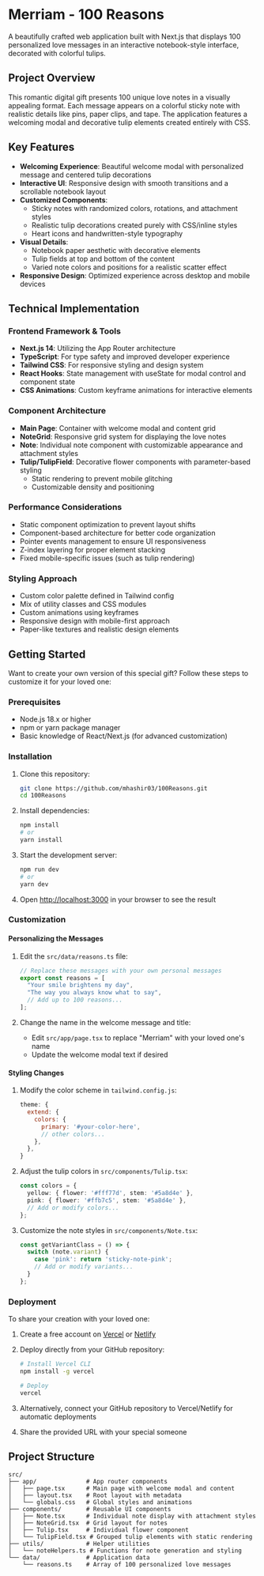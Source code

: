 # Merriam - 100 Reasons

A beautifully crafted web application built with Next.js that displays 100 personalized love messages in an interactive notebook-style interface, decorated with colorful tulips.

## Project Overview

This romantic digital gift presents 100 unique love notes in a visually appealing format. Each message appears on a colorful sticky note with realistic details like pins, paper clips, and tape. The application features a welcoming modal and decorative tulip elements created entirely with CSS.

## Key Features

- **Welcoming Experience**: Beautiful welcome modal with personalized message and centered tulip decorations
- **Interactive UI**: Responsive design with smooth transitions and a scrollable notebook layout
- **Customized Components**: 
  - Sticky notes with randomized colors, rotations, and attachment styles
  - Realistic tulip decorations created purely with CSS/inline styles
  - Heart icons and handwritten-style typography
- **Visual Details**:
  - Notebook paper aesthetic with decorative elements
  - Tulip fields at top and bottom of the content
  - Varied note colors and positions for a realistic scatter effect
- **Responsive Design**: Optimized experience across desktop and mobile devices

## Technical Implementation

### Frontend Framework & Tools
- **Next.js 14**: Utilizing the App Router architecture
- **TypeScript**: For type safety and improved developer experience
- **Tailwind CSS**: For responsive styling and design system
- **React Hooks**: State management with useState for modal control and component state
- **CSS Animations**: Custom keyframe animations for interactive elements

### Component Architecture
- **Main Page**: Container with welcome modal and content grid
- **NoteGrid**: Responsive grid system for displaying the love notes
- **Note**: Individual note component with customizable appearance and attachment styles
- **Tulip/TulipField**: Decorative flower components with parameter-based styling
  - Static rendering to prevent mobile glitching
  - Customizable density and positioning

### Performance Considerations
- Static component optimization to prevent layout shifts
- Component-based architecture for better code organization
- Pointer events management to ensure UI responsiveness
- Z-index layering for proper element stacking
- Fixed mobile-specific issues (such as tulip rendering)

### Styling Approach
- Custom color palette defined in Tailwind config
- Mix of utility classes and CSS modules
- Custom animations using keyframes
- Responsive design with mobile-first approach
- Paper-like textures and realistic design elements

## Getting Started

Want to create your own version of this special gift? Follow these steps to customize it for your loved one:

### Prerequisites

- Node.js 18.x or higher
- npm or yarn package manager
- Basic knowledge of React/Next.js (for advanced customization)

### Installation

1. Clone this repository:
   ```bash
   git clone https://github.com/mhashir03/100Reasons.git
   cd 100Reasons
   ```

2. Install dependencies:
   ```bash
   npm install
   # or
   yarn install
   ```

3. Start the development server:
   ```bash
   npm run dev
   # or
   yarn dev
   ```

4. Open [http://localhost:3000](http://localhost:3000) in your browser to see the result

### Customization

#### Personalizing the Messages

1. Edit the `src/data/reasons.ts` file:
   ```typescript
   // Replace these messages with your own personal messages
   export const reasons = [
     "Your smile brightens my day",
     "The way you always know what to say",
     // Add up to 100 reasons...
   ];
   ```

2. Change the name in the welcome message and title:
   - Edit `src/app/page.tsx` to replace "Merriam" with your loved one's name
   - Update the welcome modal text if desired

#### Styling Changes

1. Modify the color scheme in `tailwind.config.js`:
   ```javascript
   theme: {
     extend: {
       colors: {
         primary: '#your-color-here',
         // other colors...
       },
     },
   }
   ```

2. Adjust the tulip colors in `src/components/Tulip.tsx`:
   ```typescript
   const colors = {
     yellow: { flower: '#fff77d', stem: '#5a8d4e' },
     pink: { flower: '#ffb7c5', stem: '#5a8d4e' },
     // Add or modify colors...
   };
   ```

3. Customize the note styles in `src/components/Note.tsx`:
   ```typescript
   const getVariantClass = () => {
     switch (note.variant) {
       case 'pink': return 'sticky-note-pink';
       // Add or modify variants...
     }
   };
   ```

### Deployment

To share your creation with your loved one:

1. Create a free account on [Vercel](https://vercel.com) or [Netlify](https://netlify.com)

2. Deploy directly from your GitHub repository:
   ```bash
   # Install Vercel CLI
   npm install -g vercel
   
   # Deploy
   vercel
   ```

3. Alternatively, connect your GitHub repository to Vercel/Netlify for automatic deployments

4. Share the provided URL with your special someone

## Project Structure

```
src/
├── app/              # App router components
│   ├── page.tsx      # Main page with welcome modal and content
│   ├── layout.tsx    # Root layout with metadata
│   └── globals.css   # Global styles and animations
├── components/       # Reusable UI components
│   ├── Note.tsx      # Individual note display with attachment styles
│   ├── NoteGrid.tsx  # Grid layout for notes
│   ├── Tulip.tsx     # Individual flower component
│   └── TulipField.tsx # Grouped tulip elements with static rendering
├── utils/            # Helper utilities
│   └── noteHelpers.ts # Functions for note generation and styling
└── data/             # Application data
    └── reasons.ts    # Array of 100 personalized love messages
```
